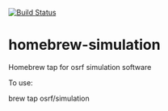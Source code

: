 [![Build Status](https://travis-ci.org/osrf/homebrew-simulation.svg?branch=master)](https://travis-ci.org/osrf/homebrew-simulation)

homebrew-simulation
===================

Homebrew tap for osrf simulation software

To use:

brew tap osrf/simulation
